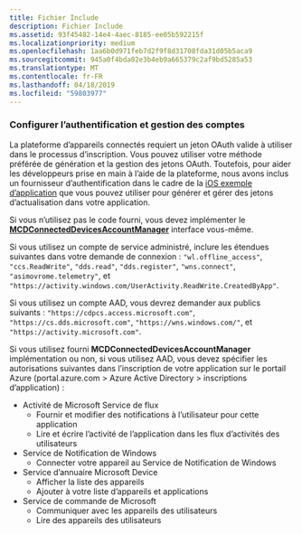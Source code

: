 ```yaml
---
title: Fichier Include
description: Fichier Include
ms.assetid: 93f45482-14e4-4aec-8185-ee05b592215f
ms.localizationpriority: medium
ms.openlocfilehash: 1aa6b0d971feb7d2f9f8d31708fda31d05b5aca9
ms.sourcegitcommit: 945a0f4bda02e3b4eb9a665379c2af9bd5285a53
ms.translationtype: MT
ms.contentlocale: fr-FR
ms.lasthandoff: 04/18/2019
ms.locfileid: "59803977"
---
```

### <a name="set-up-authentication-and-account-management"></a>Configurer l’authentification et gestion des comptes

La plateforme d’appareils connectés requiert un jeton OAuth valide à utiliser dans le processus d’inscription.  Vous pouvez utiliser votre méthode préférée de génération et la gestion des jetons OAuth.  Toutefois, pour aider les développeurs prise en main à l’aide de la plateforme, nous avons inclus un fournisseur d’authentification dans le cadre de la [iOS exemple d’application](https://github.com/Microsoft/project-rome/tree/master/iOS/samples/account-provider-sample) que vous pouvez utiliser pour générer et gérer des jetons d’actualisation dans votre application.

Si vous n’utilisez pas le code fourni, vous devez implémenter le **[MCDConnectedDevicesAccountManager](../objectivec-api/connecteddevices/MCDConnectedDevicesAccountManager.md)** interface vous-même.

Si vous utilisez un compte de service administré, inclure les étendues suivantes dans votre demande de connexion : `"wl.offline_access"`, `"ccs.ReadWrite"`, `"dds.read"`, `"dds.register"`, `"wns.connect"`, `"asimovrome.telemetry"`, et `"https://activity.windows.com/UserActivity.ReadWrite.CreatedByApp"`.

Si vous utilisez un compte AAD, vous devrez demander aux publics suivants : `"https://cdpcs.access.microsoft.com"`, `"https://cs.dds.microsoft.com"`, `"https://wns.windows.com/"`, et `"https://activity.microsoft.com"`.

Si vous utilisez fourni **MCDConnectedDevicesAccountManager** implémentation ou non, si vous utilisez AAD, vous devez spécifier les autorisations suivantes dans l’inscription de votre application sur le portail Azure (portal.azure.com > Azure Active Directory > inscriptions d’application) :
* Activité de Microsoft Service de flux 
  * Fournir et modifier des notifications à l’utilisateur pour cette application
  * Lire et écrire l’activité de l’application dans les flux d’activités des utilisateurs
* Service de Notification de Windows
  * Connecter votre appareil au Service de Notification de Windows 
* Service d’annuaire Microsoft Device
  * Afficher la liste des appareils
  * Ajouter à votre liste d’appareils et applications 
* Service de commande de Microsoft
  * Communiquer avec les appareils des utilisateurs
  * Lire des appareils des utilisateurs
